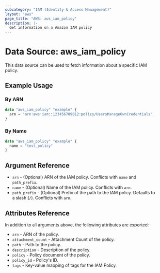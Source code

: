 ```yaml
---
subcategory: "IAM (Identity & Access Management)"
layout: "aws"
page_title: "AWS: aws_iam_policy"
description: |-
  Get information on a Amazon IAM policy
---
```


# Data Source: aws_iam_policy

This data source can be used to fetch information about a specific
IAM policy.

## Example Usage

### By ARN

```terraform
data "aws_iam_policy" "example" {
  arn = "arn:aws:iam::123456789012:policy/UsersManageOwnCredentials"
}
```

### By Name

```terraform
data "aws_iam_policy" "example" {
  name = "test_policy"
}
```

## Argument Reference

* `arn` - (Optional) ARN of the IAM policy.
  Conflicts with `name` and `path_prefix`.
* `name` - (Optional) Name of the IAM policy.
  Conflicts with `arn`.
* `path_prefix` - (Optional) Prefix of the path to the IAM policy.
  Defaults to a slash (`/`).
  Conflicts with `arn`.

## Attributes Reference

In addition to all arguments above, the following attributes are exported:

* `arn` - ARN of the policy.
* `attachment_count` - Attachment Count of the policy.
* `path` - Path to the policy.
* `description` - Description of the policy.
* `policy` - Policy document of the policy.
* `policy_id` - Policy's ID.
* `tags` - Key-value mapping of tags for the IAM Policy.
